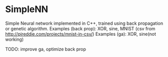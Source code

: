 # SimpleNN
Simple Neural network implemented in C++, trained using back propagation or genetic algorithm.
Examples (back prop): XOR, sine, MNIST (csv from http://pjreddie.com/projects/mnist-in-csv/)
Examples (ga): XOR, sine(not working)

TODO: improve ga, optimize back prop

